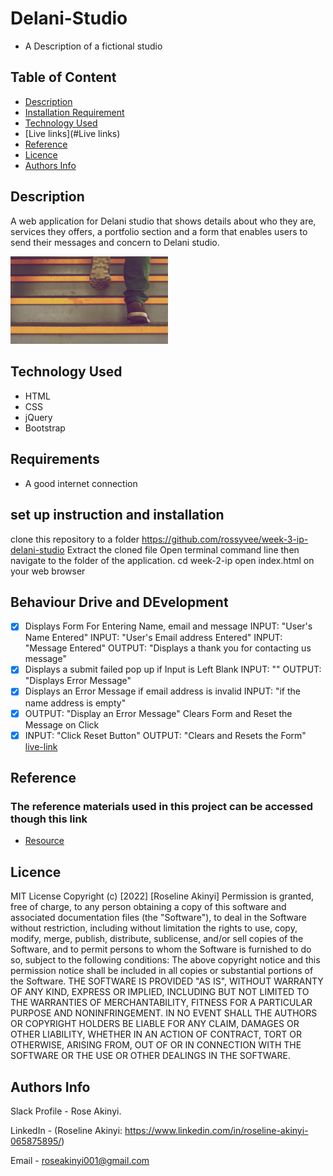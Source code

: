 # Delani-Studio
- A Description of a fictional studio
## Table of Content
+ [Description](#description)
+ [Installation Requirement]( Requisites)
+ [Technology Used](technology-used)
+ [Live links](#Live links)
+ [Reference](#reference)
+ [Licence](#licence)
+ [Authors Info](#aut)

## Description
A web application for Delani studio that shows details about who they are, services they offers, a portfolio section and a form that enables users to send their messages and concern to Delani studio.

<img src="assets/backgrounds/h_img.jpg" width="50%" height="50%">

## Technology Used
* HTML
* CSS
* jQuery
* Bootstrap

## Requirements
* A good internet connection
## set up instruction and installation
 clone this repository to a folder https://github.com/rossyvee/week-3-ip-delani-studio
 Extract the cloned file
 Open terminal command line then navigate to the folder of the application. cd week-2-ip
 open index.html on your web browser


## Behaviour Drive and DEvelopment
* [x] Displays Form For Entering Name, email and message
INPUT: "User's Name Entered"
INPUT: "User's Email address Entered"
INPUT: "Message Entered"
OUTPUT: "Displays a thank you for contacting us message"
* [x] Displays a submit failed pop up if Input is Left Blank
INPUT: ""
OUTPUT: "Displays Error Message"
* [x] Displays an Error Message if email address is invalid
INPUT: "if the name address is empty"
* [x] OUTPUT: "Display an Error Message"
Clears Form and Reset the Message on Click
* [x] INPUT: "Click Reset Button"
OUTPUT: "Clears and Resets the Form"
[live-link]( https://github.com/rossyvee/week-3-ip-delani-studio)
## Reference
  ### The reference materials used in this project can be accessed though this link
  * [Resource](https://moringaschool.instructure.com/courses/586/assignments/9282?module_item_id=53248)
  ## Licence
MIT License
Copyright (c) [2022] [Roseline Akinyi]
Permission is  granted, free of charge, to any person obtaining a copy
of this software and associated documentation files (the "Software"), to deal
in the Software without restriction, including without limitation the rights
to use, copy, modify, merge, publish, distribute, sublicense, and/or sell
copies of the Software, and to permit persons to whom the Software is
furnished to do so, subject to the following conditions:
The above copyright notice and this permission notice shall be included in all
copies or substantial portions of the Software.
THE SOFTWARE IS PROVIDED "AS IS", WITHOUT WARRANTY OF ANY KIND, EXPRESS OR
IMPLIED, INCLUDING BUT NOT LIMITED TO THE WARRANTIES OF MERCHANTABILITY,
FITNESS FOR A PARTICULAR PURPOSE AND NONINFRINGEMENT. IN NO EVENT SHALL THE
AUTHORS OR COPYRIGHT HOLDERS BE LIABLE FOR ANY CLAIM, DAMAGES OR OTHER
LIABILITY, WHETHER IN AN ACTION OF CONTRACT, TORT OR OTHERWISE, ARISING FROM,
OUT OF OR IN CONNECTION WITH THE SOFTWARE OR THE USE OR OTHER DEALINGS IN THE
SOFTWARE.
## Authors Info
Slack Profile - Rose Akinyi.

LinkedIn - (Roseline Akinyi: https://www.linkedin.com/in/roseline-akinyi-065875895/)

Email - roseakinyi001@gmail.com


